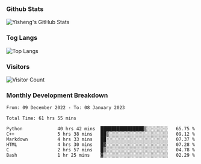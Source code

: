 ### Github Stats
![Yisheng's GitHub Stats](https://github-readme-stats-9qabuvhk1-gongyisheng.vercel.app/api?username=gongyisheng&count_private=true&show_icons=true)
### Tog Langs
![Top Langs](https://github-readme-stats-9qabuvhk1-gongyisheng.vercel.app/api/top-langs/?username=gongyisheng&layout=compact)
### Visitors
![Visitor Count](https://profile-counter.glitch.me/gongyisheng/count.svg)
### Monthly Development Breakdown
<!--START_SECTION:waka-->

```text
From: 09 December 2022 - To: 08 January 2023

Total Time: 61 hrs 55 mins

Python             40 hrs 42 mins  ████████████████▒░░░░░░░░   65.75 %
C++                5 hrs 38 mins   ██▒░░░░░░░░░░░░░░░░░░░░░░   09.12 %
Markdown           4 hrs 33 mins   ██░░░░░░░░░░░░░░░░░░░░░░░   07.37 %
HTML               4 hrs 30 mins   █▓░░░░░░░░░░░░░░░░░░░░░░░   07.28 %
C                  2 hrs 57 mins   █▒░░░░░░░░░░░░░░░░░░░░░░░   04.78 %
Bash               1 hr 25 mins    ▓░░░░░░░░░░░░░░░░░░░░░░░░   02.29 %
```

<!--END_SECTION:waka-->
